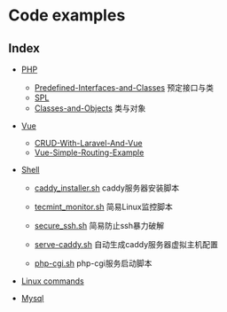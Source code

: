 # Code examples

## Index
* [PHP](https://github.com/cyub/code-examples/tree/master/php)
    * [Predefined-Interfaces-and-Classes](https://github.com/cyub/code-examples/tree/master/php/Predefined-Interfaces-and-Classes) 预定接口与类
    * [SPL](https://github.com/cyub/code-examples/tree/master/php/SPL)
    * [Classes-and-Objects](https://github.com/cyub/code-examples/tree/master/php/Classes-and-Objects) 类与对象

* [Vue](https://github.com/cyub/code-examples/tree/master/vue)
    * [CRUD-With-Laravel-And-Vue](https://github.com/cyub/code-examples/tree/master/vue/CRUD-With-Laravel-And-Vue)
    * [Vue-Simple-Routing-Example](https://github.com/cyub/code-examples/tree/master/vue/Vue-Simple-Routing-Example)

* [Shell](https://github.com/cyub/code-examples/tree/master/shell)
    * [caddy_installer.sh](https://github.com/cyub/code-examples/tree/master/shell/caddy_installer.sh) caddy服务器安装脚本

    * [tecmint_monitor.sh](https://github.com/cyub/code-examples/tree/master/shell/tecmint_monitor.sh) 简易Linux监控脚本

    * [secure_ssh.sh](https://github.com/cyub/code-examples/tree/master/shell/secure_ssh.sh) 简易防止ssh暴力破解

    * [serve-caddy.sh](https://github.com/cyub/code-examples/tree/master/shell/serve-caddy.sh) 自动生成caddy服务器虚拟主机配置

    * [php-cgi.sh](https://github.com/cyub/code-examples/tree/master/shell/php-cgi.sh) php-cgi服务启动脚本
    
* [Linux commands](https://github.com/cyub/code-examples/blob/master/linux-commands/README.md)

* [Mysql](https://github.com/cyub/code-examples/blob/master/mysql/README.md)
